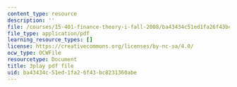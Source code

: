 ```yaml
---
content_type: resource
description: ''
file: /courses/15-401-finance-theory-i-fall-2008/ba43434c51ed1fa26f43bc8231360abe_rMsu4v-UlkA.pdf
file_type: application/pdf
learning_resource_types: []
license: https://creativecommons.org/licenses/by-nc-sa/4.0/
ocw_type: OCWFile
resourcetype: Document
title: 3play pdf file
uid: ba43434c-51ed-1fa2-6f43-bc8231360abe
---
```

